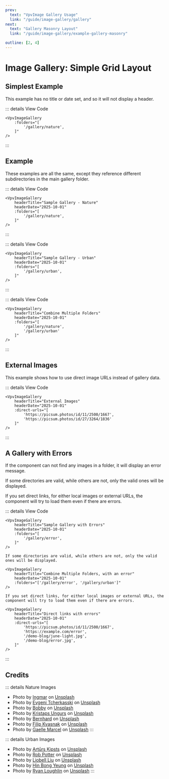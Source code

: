 ```yaml
---
prev:
  text: "VpvImage Gallery Usage"
  link: "/guide/image-gallery/gallery"
next:
  text: "Gallery Masonry Layout"
  link: "/guide/image-gallery/example-gallery-masonry"

outline: [2, 4]
---
```


# Image Gallery: Simple Grid Layout

## Simplest Example

This example has no title or date set, and so it will not display a header.

<VpvImageGallery
    :folders="[
        '/gallery/nature',
    ]"
/>

::: details View Code
```vue
<VpvImageGallery
    :folders="[
        '/gallery/nature',
    ]"
/>
```
:::

## Example

These examples are all the same, except they reference different subdirectories in the main gallery folder.


<VpvImageGallery
    headerTitle="Sample Gallery - Nature"
    headerDate="2025-10-01"
    :folders="[
        '/gallery/nature',
    ]"
/>

::: details View Code
```vue
<VpvImageGallery
    headerTitle="Sample Gallery - Nature"
    headerDate="2025-10-01"
    :folders="[
        '/gallery/nature',
    ]"
/>
```
:::

<VpvImageGallery
    headerTitle="Sample Gallery - Urban"
    headerDate="2025-10-01"
    :folders="[
        '/gallery/urban',
    ]"
/>

::: details View Code
```vue
<VpvImageGallery
    headerTitle="Sample Gallery - Urban"
    headerDate="2025-10-01"
    :folders="[
        '/gallery/urban',
    ]"
/>
```
:::

<VpvImageGallery
    headerTitle="Combine Multiple Folders"
    headerDate="2025-10-01"
    :folders="['/gallery/nature', '/gallery/urban']"
/>

::: details View Code
```vue
<VpvImageGallery
    headerTitle="Combine Multiple Folders"
    headerDate="2025-10-01"
    :folders="[
        '/gallery/nature', 
        '/gallery/urban'
    ]"
/>
```
:::

## External Images

This example shows how to use direct image URLs instead of gallery data.

<VpvImageGallery
    headerTitle="External Images"
    headerDate="2025-10-01"
    :direct-urls="[
        'https://picsum.photos/id/11/2500/1667',
        'https://picsum.photos/id/27/3264/1836'
    ]"
/>

::: details View Code
```vue
<VpvImageGallery
    headerTitle="External Images"
    headerDate="2025-10-01"
    :direct-urls="[
        'https://picsum.photos/id/11/2500/1667',
        'https://picsum.photos/id/27/3264/1836'
    ]"
/>
```
:::

## A Gallery with Errors

If the component can not find any images in a folder, it will display an error message.

<VpvImageGallery
    headerTitle="Sample Gallery with Errors"
    headerDate="2025-10-01"
    :folders="[
        '/gallery/error',
    ]"
/>

If some directories are valid, while others are not, only the valid ones will be displayed.

<VpvImageGallery
    headerTitle="Combine Multiple Folders, with an error"
    headerDate="2025-10-01"
    :folders="['/gallery/error', '/gallery/urban']"
/>

If you set direct links, for either local images or external URLs, the component will try to load them even if there are errors.

<VpvImageGallery
    headerTitle="Direct links with errors"
    headerDate="2025-10-01"
    :direct-urls="[
        'https://picsum.photos/id/11/2500/1667',
        'https://example.com/error',
        '/demo-blog/june-light.jpg',
        '/demo-blog/error.jpg',
    ]"
/>

::: details View Code
```vue
<VpvImageGallery
    headerTitle="Sample Gallery with Errors"
    headerDate="2025-10-01"
    :folders="[
        '/gallery/error',
    ]"
/>

If some directories are valid, while others are not, only the valid ones will be displayed.

<VpvImageGallery
    headerTitle="Combine Multiple Folders, with an error"
    headerDate="2025-10-01"
    :folders="['/gallery/error', '/gallery/urban']"
/>

If you set direct links, for either local images or external URLs, the component will try to load them even if there are errors.

<VpvImageGallery
    headerTitle="Direct links with errors"
    headerDate="2025-10-01"
    :direct-urls="[
        'https://picsum.photos/id/11/2500/1667',
        'https://example.com/error',
        '/demo-blog/june-light.jpg',
        '/demo-blog/error.jpg',
    ]"
/>
```
:::


## Credits

::: details Nature Images

- Photo by <a href="https://unsplash.com/@foggyscenery?utm_source=unsplash&utm_medium=referral&utm_content=creditCopyText">Ingmar</a> on <a href="https://unsplash.com/photos/a-red-mushroom-with-white-spots-in-a-forest-1lXWi3blBmI?utm_source=unsplash&utm_medium=referral&utm_content=creditCopyText">Unsplash</a>
- Photo by <a href="https://unsplash.com/@evgenit?utm_source=unsplash&utm_medium=referral&utm_content=creditCopyText">Evgeni Tcherkasski</a> on <a href="https://unsplash.com/photos/waterfall-cascading-down-mossy-rocks-in-a-lush-forest-4I12DYcs0tc?utm_source=unsplash&utm_medium=referral&utm_content=creditCopyText">Unsplash</a>
- Photo by <a href="https://unsplash.com/@thapapawan?utm_source=unsplash&utm_medium=referral&utm_content=creditCopyText">Bobby</a> on <a href="https://unsplash.com/photos/abstract-pattern-of-blue-and-white-textures-oeMBcVDmCY8?utm_source=unsplash&utm_medium=referral&utm_content=creditCopyText">Unsplash</a>
- Photo by <a href="https://unsplash.com/@kristapsungurs?utm_source=unsplash&utm_medium=referral&utm_content=creditCopyText">Kristaps Ungurs</a> on <a href="https://unsplash.com/photos/autumn-trees-line-a-winding-country-road-from-above-Tl_P1oW69HE?utm_source=unsplash&utm_medium=referral&utm_content=creditCopyText">Unsplash</a>
- Photo by <a href="https://unsplash.com/@bernhardbar?utm_source=unsplash&utm_medium=referral&utm_content=creditCopyText">Bernhard</a> on <a href="https://unsplash.com/photos/a-river-surrounded-by-snow-covered-trees-and-mountains-oTBY78rZcEU?utm_source=unsplash&utm_medium=referral&utm_content=creditCopyText">Unsplash</a>
- Photo by <a href="https://unsplash.com/@filipkvasnak?utm_source=unsplash&utm_medium=referral&utm_content=creditCopyText">Filip Kvasnak</a> on <a href="https://unsplash.com/photos/a-black-and-white-photo-of-a-mountain-range-2914e-Ia138?utm_source=unsplash&utm_medium=referral&utm_content=creditCopyText">Unsplash</a>
- Photo by <a href="https://unsplash.com/@gaellemarcel?utm_source=unsplash&utm_medium=referral&utm_content=creditCopyText">Gaelle Marcel</a> on <a href="https://unsplash.com/photos/purple-asters-bloom-in-warm-hazy-sunlight-w_xwPUPvncA?utm_source=unsplash&utm_medium=referral&utm_content=creditCopyText">Unsplash</a>
:::

::: details Urban Images

- Photo by <a href="https://unsplash.com/@skvaad?utm_source=unsplash&utm_medium=referral&utm_content=creditCopyText">Artūrs Ķipsts</a> on <a href="https://unsplash.com/photos/cars-parked-on-side-of-the-road-during-night-time-p0AtyWl6Sf4?utm_source=unsplash&utm_medium=referral&utm_content=creditCopyText">Unsplash</a>
- Photo by <a href="https://unsplash.com/@robpotter?utm_source=unsplash&utm_medium=referral&utm_content=creditCopyText">Rob Potter</a> on <a href="https://unsplash.com/photos/a-city-street-with-tall-buildings-in-the-background-og1vv4QUEXs?utm_source=unsplash&utm_medium=referral&utm_content=creditCopyText">Unsplash</a>
- Photo by <a href="https://unsplash.com/@liobell?utm_source=unsplash&utm_medium=referral&utm_content=creditCopyText">Liobell Liu</a> on <a href="https://unsplash.com/photos/a-city-street-at-dusk-with-a-large-building-in-the-background-CzFB72NuKP8?utm_source=unsplash&utm_medium=referral&utm_content=creditCopyText">Unsplash</a>
- Photo by <a href="https://unsplash.com/@hinbong?utm_source=unsplash&utm_medium=referral&utm_content=creditCopyText">Hin Bong Yeung</a> on <a href="https://unsplash.com/photos/empty-tunnel-pathway-with-graffiti-walls-jF946mh5QrA?utm_source=unsplash&utm_medium=referral&utm_content=creditCopyText">Unsplash</a>
- Photo by <a href="https://unsplash.com/@rylo444?utm_source=unsplash&utm_medium=referral&utm_content=creditCopyText">Ryan Loughlin</a> on <a href="https://unsplash.com/photos/low-light-photo-of-group-people-in-restaurant-8cLxPIIEYzo?utm_source=unsplash&utm_medium=referral&utm_content=creditCopyText">Unsplash</a>
:::